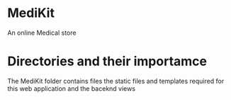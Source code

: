 # MediKit
An online Medical store

<h1>Directories and their importamce</h1>
The MediKit folder contains files the static files and templates required for this web application and the baceknd views
